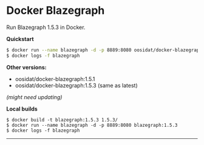 Docker Blazegraph
=================

Run Blazegraph 1.5.3 in Docker.

**Quickstart**

```bash
$ docker run --name blazegraph -d -p 8889:8080 oosidat/docker-blazegraph:latest
$ docker logs -f blazegraph
```

**Other versions:**

* oosidat/docker-blazegraph:1.5.1
* oosidat/docker-blazegraph:1.5.3 (same as latest) 

*(might need updating)*

**Local builds**

```
$ docker build -t blazegraph:1.5.3 1.5.3/
$ docker run --name blazegraph -d -p 8889:8080 blazegraph:1.5.3
$ docker logs -f blazegraph
```

---
